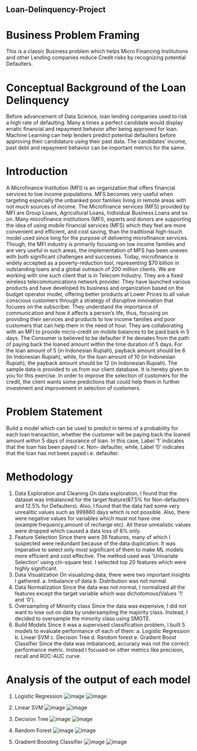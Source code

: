 ## Loan-Delinquency-Project
# Business Problem Framing
This is a classic Business problem which helps Micro Financing Institutions and other Lending companies reduce Credit risks by recognizing potential Defaulters.
# Conceptual Background of the Loan Delinquency
Before advancement of Data Science, loan lending companies used to risk a high rate of defaulting. Many a times a perfect candidate would display erratic financial and repayment behavior after being approved for loan. Machine Learning can help lenders predict potential defaulters before approving their candidature using their past data. The candidates’ income, past debt and repayment behavior can be important metrics for the same. 
# Introduction 
A Microfinance Institution (MFI) is an organization that offers financial services to low income populations. MFS becomes very useful when targeting especially the unbanked poor families living in remote areas with not much sources of income. The Microfinance services (MFS) provided by MFI are Group Loans, Agricultural Loans, Individual Business Loans and so on. 
Many microfinance institutions (MFI), experts and donors are supporting the idea of using mobile financial services (MFS) which they feel are more convenient and efficient, and cost saving, than the traditional high-touch model used since long for the purpose of delivering microfinance services. Though, the MFI industry is primarily focusing on low income families and are very useful in such areas, the implementation of MFS has been uneven with both significant challenges and successes.
Today, microfinance is widely accepted as a poverty-reduction tool, representing $70 billion in outstanding loans and a global outreach of 200 million clients.
We are working with one such client that is in Telecom Industry. They are a fixed wireless telecommunications network provider. They have launched various products and have developed its business and organization based on the budget operator model, offering better products at Lower Prices to all value conscious customers through a strategy of disruptive innovation that focuses on the subscriber. 
They understand the importance of communication and how it affects a person’s life, thus, focusing on providing their services and products to low income families and poor customers that can help them in the need of hour. 
They are collaborating with an MFI to provide micro-credit on mobile balances to be paid back in 5 days. The Consumer is believed to be defaulter if he deviates from the path of paying back the loaned amount within the time duration of 5 days. For the loan amount of 5 (in Indonesian Rupiah), payback amount should be 6 (in Indonesian Rupiah), while, for the loan amount of 10 (in Indonesian Rupiah), the payback amount should be 12 (in Indonesian Rupiah). 
The sample data is provided to us from our client database. It is hereby given to you for this exercise. In order to improve the selection of customers for the credit, the client wants some predictions that could help them in further investment and improvement in selection of customers. 
# Problem Statement
Build a model which can be used to predict in terms of a probability for each loan transaction, whether the customer will be paying back the loaned amount within 5 days of insurance of loan. In this case, Label ‘1’ indicates that the loan has been payed i.e. Non- defaulter, while, Label ‘0’ indicates that the loan has not been payed i.e. defaulter. 
# Methodology
1) Data Exploration and Cleaning
On data exploration, I found that the dataset was imbalanced for the target feature(87.5% for Non-defaulters and 12.5% for Defaulters). Also, I found that the data had some very unrealitic values such as 999860 days which is not possible. Also, there were negative values for variables which must not have one (example:frequency,amount of recharge etc). All these unrealistic values were dropped which caused a data loss of 8% only. 
2) Feature Selection
Since there were 36 features, many of which I suspected were redundant because of the data duplication. It was imperative to select only most significant of them to make ML models more efficient and cost effective. The method used was 'Univariate Selection' using chi-square test. I selected top 20 features which were highly significant.
3) Data Visualization
On visualizing data, there were two important insights I gathered. 
  a. Imbalance of data
  b. Distribution was not normal
4) Data Normalization
Since the data was not normal, I normalized all the features except the target variable which was dichotomous(Values '1' and '0').
5) Oversampling of Minority class
Since the data was expensive, I did not want to lose out on data by undersampling the majority class. Instead, I decided to oversample the minority class using SMOTE.
6) Build Models
Since it was a supervised classification problem,
I built 5 models to evaluate performance of each of them:
  a. Logistic Regression
  b. Linear SVM
  c. Decision Tree
  d. Random forest
  e. Gradient Boost Classifier
Since the data was imbalanced, accuracy was not the correct performance metric. Instead I focused on other metrics like precision, recall and ROC-AUC curve.
# Analysis of the output of each model
1) Logistic Regression
![image](https://user-images.githubusercontent.com/59902500/98761093-8f80b280-2389-11eb-89e0-eb1624703206.png)
![image](https://user-images.githubusercontent.com/59902500/98761292-fa31ee00-2389-11eb-8a43-533278b794aa.png)

2) Linear SVM
![image](https://user-images.githubusercontent.com/59902500/98761404-38c7a880-238a-11eb-816c-a40583c6d94b.png)
![image](https://user-images.githubusercontent.com/59902500/98761454-4da43c00-238a-11eb-8f95-482ae7da58fe.png)

3) Decision Tree
![image](https://user-images.githubusercontent.com/59902500/98761477-5bf25800-238a-11eb-8637-08dcdc86e8f1.png)
![image](https://user-images.githubusercontent.com/59902500/98761518-70365500-238a-11eb-8971-00ab2bbff599.png)

4) Random Forest
![image](https://user-images.githubusercontent.com/59902500/98761539-847a5200-238a-11eb-95db-657321010cc2.png)
![image](https://user-images.githubusercontent.com/59902500/98761562-952ac800-238a-11eb-9d26-630a02a1f11b.png)

5) Gradient Boosting Classifier
![image](https://user-images.githubusercontent.com/59902500/98761594-a673d480-238a-11eb-909a-462b7e289b90.png)
![image](https://user-images.githubusercontent.com/59902500/98761625-b986a480-238a-11eb-9d5b-b83434212fd1.png)


